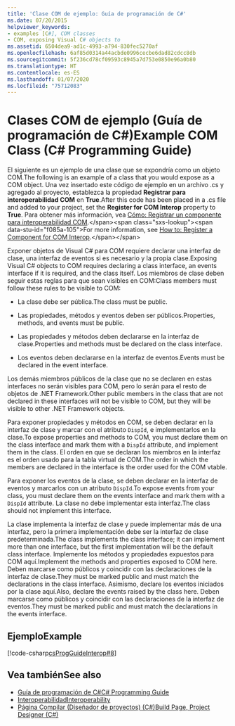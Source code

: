 ```yaml
---
title: 'Clase COM de ejemplo: Guía de programación de C#'
ms.date: 07/20/2015
helpviewer_keywords:
- examples [C#], COM classes
- COM, exposing Visual C# objects to
ms.assetid: 6504dea9-ad1c-4993-a794-830fec5270af
ms.openlocfilehash: 6af85d0314a44acbde0996cecbe6dad82cdcc8db
ms.sourcegitcommit: 5f236cd78cf09593c8945a7d753e0850e96a0b80
ms.translationtype: HT
ms.contentlocale: es-ES
ms.lasthandoff: 01/07/2020
ms.locfileid: "75712083"
---
```

# <a name="example-com-class-c-programming-guide"></a><span data-ttu-id="f085a-102">Clases COM de ejemplo (Guía de programación de C#)</span><span class="sxs-lookup"><span data-stu-id="f085a-102">Example COM Class (C# Programming Guide)</span></span>
<span data-ttu-id="f085a-103">El siguiente es un ejemplo de una clase que se expondría como un objeto COM.</span><span class="sxs-lookup"><span data-stu-id="f085a-103">The following is an example of a class that you would expose as a COM object.</span></span> <span data-ttu-id="f085a-104">Una vez insertado este código de ejemplo en un archivo .cs y agregado al proyecto, establezca la propiedad **Registrar para interoperabilidad COM** en **True**.</span><span class="sxs-lookup"><span data-stu-id="f085a-104">After this code has been placed in a .cs file and added to your project, set the **Register for COM Interop** property to **True**.</span></span> <span data-ttu-id="f085a-105">Para obtener más información, vea [Cómo: Registrar un componente para interoperabilidad COM](https://docs.microsoft.com/previous-versions/visualstudio/visual-studio-2010/w29wacsy(v=vs.100)).</span><span class="sxs-lookup"><span data-stu-id="f085a-105">For more information, see [How to: Register a Component for COM Interop](https://docs.microsoft.com/previous-versions/visualstudio/visual-studio-2010/w29wacsy(v=vs.100)).</span></span>
  
 <span data-ttu-id="f085a-106">Exponer objetos de Visual C# para COM requiere declarar una interfaz de clase, una interfaz de eventos si es necesario y la propia clase.</span><span class="sxs-lookup"><span data-stu-id="f085a-106">Exposing Visual C# objects to COM requires declaring a class interface, an events interface if it is required, and the class itself.</span></span> <span data-ttu-id="f085a-107">Los miembros de clase deben seguir estas reglas para que sean visibles en COM:</span><span class="sxs-lookup"><span data-stu-id="f085a-107">Class members must follow these rules to be visible to COM:</span></span>  
  
- <span data-ttu-id="f085a-108">La clase debe ser pública.</span><span class="sxs-lookup"><span data-stu-id="f085a-108">The class must be public.</span></span>  
  
- <span data-ttu-id="f085a-109">Las propiedades, métodos y eventos deben ser públicos.</span><span class="sxs-lookup"><span data-stu-id="f085a-109">Properties, methods, and events must be public.</span></span>  
  
- <span data-ttu-id="f085a-110">Las propiedades y métodos deben declararse en la interfaz de clase.</span><span class="sxs-lookup"><span data-stu-id="f085a-110">Properties and methods must be declared on the class interface.</span></span>  
  
- <span data-ttu-id="f085a-111">Los eventos deben declararse en la interfaz de eventos.</span><span class="sxs-lookup"><span data-stu-id="f085a-111">Events must be declared in the event interface.</span></span>  
  
 <span data-ttu-id="f085a-112">Los demás miembros públicos de la clase que no se declaren en estas interfaces no serán visibles para COM, pero lo serán para el resto de objetos de .NET Framework.</span><span class="sxs-lookup"><span data-stu-id="f085a-112">Other public members in the class that are not declared in these interfaces will not be visible to COM, but they will be visible to other .NET Framework objects.</span></span>  
  
 <span data-ttu-id="f085a-113">Para exponer propiedades y métodos en COM, se deben declarar en la interfaz de clase y marcar con el atributo `DispId`, e implementarlos en la clase.</span><span class="sxs-lookup"><span data-stu-id="f085a-113">To expose properties and methods to COM, you must declare them on the class interface and mark them with a `DispId` attribute, and implement them in the class.</span></span> <span data-ttu-id="f085a-114">El orden en que se declaran los miembros en la interfaz es el orden usado para la tabla virtual de COM.</span><span class="sxs-lookup"><span data-stu-id="f085a-114">The order in which the members are declared in the interface is the order used for the COM vtable.</span></span>  
  
 <span data-ttu-id="f085a-115">Para exponer los eventos de la clase, se deben declarar en la interfaz de eventos y marcarlos con un atributo `DispId`.</span><span class="sxs-lookup"><span data-stu-id="f085a-115">To expose events from your class, you must declare them on the events interface and mark them with a `DispId` attribute.</span></span> <span data-ttu-id="f085a-116">La clase no debe implementar esta interfaz.</span><span class="sxs-lookup"><span data-stu-id="f085a-116">The class should not implement this interface.</span></span>  
  
 <span data-ttu-id="f085a-117">La clase implementa la interfaz de clase y puede implementar más de una interfaz, pero la primera implementación debe ser la interfaz de clase predeterminada.</span><span class="sxs-lookup"><span data-stu-id="f085a-117">The class implements the class interface; it can implement more than one interface, but the first implementation will be the default class interface.</span></span> <span data-ttu-id="f085a-118">Implemente los métodos y propiedades expuestos para COM aquí.</span><span class="sxs-lookup"><span data-stu-id="f085a-118">Implement the methods and properties exposed to COM here.</span></span> <span data-ttu-id="f085a-119">Deben marcarse como públicos y coincidir con las declaraciones de la interfaz de clase.</span><span class="sxs-lookup"><span data-stu-id="f085a-119">They must be marked public and must match the declarations in the class interface.</span></span> <span data-ttu-id="f085a-120">Asimismo, declare los eventos iniciados por la clase aquí.</span><span class="sxs-lookup"><span data-stu-id="f085a-120">Also, declare the events raised by the class here.</span></span> <span data-ttu-id="f085a-121">Deben marcarse como públicos y coincidir con las declaraciones de la interfaz de eventos.</span><span class="sxs-lookup"><span data-stu-id="f085a-121">They must be marked public and must match the declarations in the events interface.</span></span>  
  
## <a name="example"></a><span data-ttu-id="f085a-122">Ejemplo</span><span class="sxs-lookup"><span data-stu-id="f085a-122">Example</span></span>  
 [!code-csharp[csProgGuideInterop#8](~/samples/snippets/csharp/VS_Snippets_VBCSharp/csProgGuideInterop/CS/ExampleCOM.cs#8)]  
  
## <a name="see-also"></a><span data-ttu-id="f085a-123">Vea también</span><span class="sxs-lookup"><span data-stu-id="f085a-123">See also</span></span>

- [<span data-ttu-id="f085a-124">Guía de programación de C#</span><span class="sxs-lookup"><span data-stu-id="f085a-124">C# Programming Guide</span></span>](../index.md)
- [<span data-ttu-id="f085a-125">Interoperabilidad</span><span class="sxs-lookup"><span data-stu-id="f085a-125">Interoperability</span></span>](./index.md)
- [<span data-ttu-id="f085a-126">Página Compilar (Diseñador de proyectos) (C#)</span><span class="sxs-lookup"><span data-stu-id="f085a-126">Build Page, Project Designer (C#)</span></span>](/visualstudio/ide/reference/build-page-project-designer-csharp)
